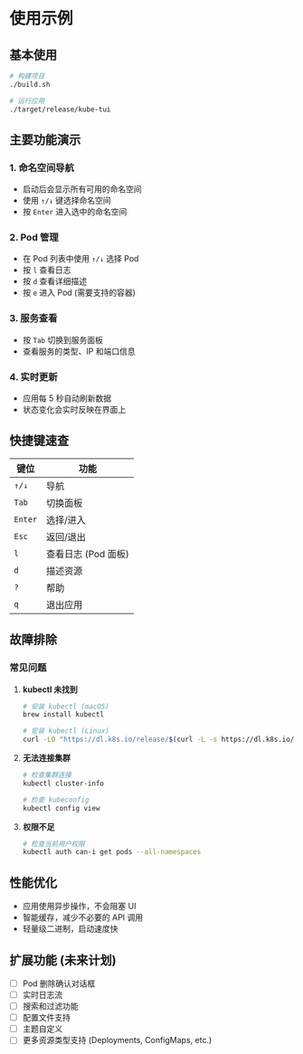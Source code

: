 # 使用示例

## 基本使用

```bash
# 构建项目
./build.sh

# 运行应用
./target/release/kube-tui
```

## 主要功能演示

### 1. 命名空间导航
- 启动后会显示所有可用的命名空间
- 使用 `↑/↓` 键选择命名空间
- 按 `Enter` 进入选中的命名空间

### 2. Pod 管理
- 在 Pod 列表中使用 `↑/↓` 选择 Pod
- 按 `l` 查看日志
- 按 `d` 查看详细描述
- 按 `e` 进入 Pod (需要支持的容器)

### 3. 服务查看
- 按 `Tab` 切换到服务面板
- 查看服务的类型、IP 和端口信息

### 4. 实时更新
- 应用每 5 秒自动刷新数据
- 状态变化会实时反映在界面上

## 快捷键速查

| 键位 | 功能 |
|------|------|
| `↑/↓` | 导航 |
| `Tab` | 切换面板 |
| `Enter` | 选择/进入 |
| `Esc` | 返回/退出 |
| `l` | 查看日志 (Pod 面板) |
| `d` | 描述资源 |
| `?` | 帮助 |
| `q` | 退出应用 |

## 故障排除

### 常见问题

1. **kubectl 未找到**
   ```bash
   # 安装 kubectl (macOS)
   brew install kubectl
   
   # 安装 kubectl (Linux)
   curl -LO "https://dl.k8s.io/release/$(curl -L -s https://dl.k8s.io/release/stable.txt)/bin/linux/amd64/kubectl"
   ```

2. **无法连接集群**
   ```bash
   # 检查集群连接
   kubectl cluster-info
   
   # 检查 kubeconfig
   kubectl config view
   ```

3. **权限不足**
   ```bash
   # 检查当前用户权限
   kubectl auth can-i get pods --all-namespaces
   ```

## 性能优化

- 应用使用异步操作，不会阻塞 UI
- 智能缓存，减少不必要的 API 调用
- 轻量级二进制，启动速度快

## 扩展功能 (未来计划)

- [ ] Pod 删除确认对话框
- [ ] 实时日志流
- [ ] 搜索和过滤功能
- [ ] 配置文件支持
- [ ] 主题自定义
- [ ] 更多资源类型支持 (Deployments, ConfigMaps, etc.)